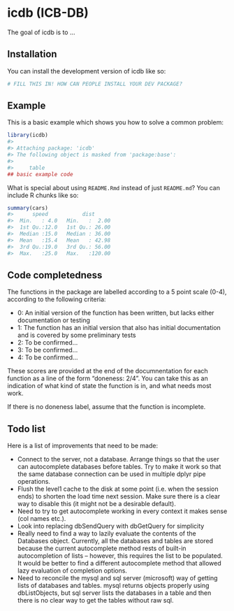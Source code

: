 
<!-- README.md is generated from README.Rmd. Please edit that file -->

# icdb (ICB-DB)

<!-- badges: start -->

<!-- badges: end -->

The goal of icdb is to …

## Installation

You can install the development version of icdb like so:

``` r
# FILL THIS IN! HOW CAN PEOPLE INSTALL YOUR DEV PACKAGE?
```

## Example

This is a basic example which shows you how to solve a common problem:

``` r
library(icdb)
#> 
#> Attaching package: 'icdb'
#> The following object is masked from 'package:base':
#> 
#>     table
## basic example code
```

What is special about using `README.Rmd` instead of just `README.md`?
You can include R chunks like so:

``` r
summary(cars)
#>      speed           dist       
#>  Min.   : 4.0   Min.   :  2.00  
#>  1st Qu.:12.0   1st Qu.: 26.00  
#>  Median :15.0   Median : 36.00  
#>  Mean   :15.4   Mean   : 42.98  
#>  3rd Qu.:19.0   3rd Qu.: 56.00  
#>  Max.   :25.0   Max.   :120.00
```

## Code completedness

The functions in the package are labelled according to a 5 point scale
(0-4), according to the following criteria:

  - 0: An initial version of the function has been written, but lacks
    either documentation or testing
  - 1: The function has an initial version that also has initial
    documentation and is covered by some preliminary tests
  - 2: To be confirmed…
  - 3: To be confirmed…
  - 4: To be confirmed…

These scores are provided at the end of the documnentation for each
function as a line of the form “doneness: 2/4”. You can take this as an
indication of what kind of state the function is in, and what needs most
work.

If there is no doneness label, assume that the function is incomplete.

## Todo list

Here is a list of improvements that need to be made:

  - Connect to the server, not a database. Arrange things so that the
    user can autocomplete databases before tables. Try to make it work
    so that the same database connection can be used in multiple dplyr
    pipe operations.
  - Flush the level1 cache to the disk at some point (i.e. when the
    session ends) to shorten the load time next session. Make sure there
    is a clear way to disable this (it might not be a desirable
    default).
  - Need to try to get autocomplete working in every context it makes
    sense (col names etc.).
  - Look into replacing dbSendQuery with dbGetQuery for simplicity
  - Really need to find a way to lazily evaluate the contents of the
    Databases object. Currently, all the databases and tables are stored
    because the current autocomplete method rests of built-in
    autocompletion of lists – however, this requires the list to be
    populated. It would be better to find a different autocomplete
    method that allowed lazy evaluation of completion options.
  - Need to reconcile the mysql and sql server (microsoft) way of
    getting lists of databases and tables. mysql returns objects
    properly using dbListObjects, but sql server lists the databases in
    a table and then there is no clear way to get the tables without raw
    sql.

